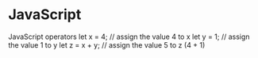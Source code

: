 # JavaScript
JavaScript operators
let x = 4;         // assign the value 4 to x
let y = 1;         // assign the value 1 to y
let z = x + y;     // assign the value 5 to z (4 + 1)
